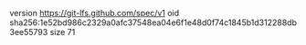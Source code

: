 version https://git-lfs.github.com/spec/v1
oid sha256:1e52bd986c2329a0afc37548ea04e6f1e48d0f74c1845b1d312288db3ee55793
size 71
